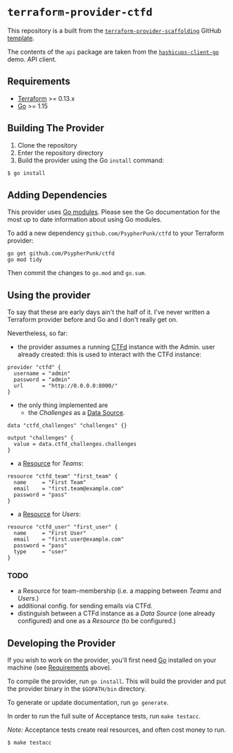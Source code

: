 # `terraform-provider-ctfd`

This repository is a built from the
[`terraform-provider-scaffolding`](https://github.com/hashicorp/terraform-provider-scaffolding)
GitHub [template](https://docs.github.com/en/github/creating-cloning-and-archiving-repositories/creating-a-repository-on-github/creating-a-repository-from-a-template).

The contents of the `api` package are taken from the
[`hashicups-client-go`](https://github.com/hashicorp-demoapp/hashicups-client-go)
demo. API client.

## Requirements

-	[Terraform](https://www.terraform.io/downloads.html) >= 0.13.x
-	[Go](https://golang.org/doc/install) >= 1.15

## Building The Provider

1. Clone the repository
1. Enter the repository directory
1. Build the provider using the Go `install` command: 
```sh
$ go install
```

## Adding Dependencies

This provider uses [Go modules](https://github.com/golang/go/wiki/Modules).
Please see the Go documentation for the most up to date information about using Go modules.

To add a new dependency `github.com/PsypherPunk/ctfd` to your Terraform provider:

```
go get github.com/PsypherPunk/ctfd
go mod tidy
```

Then commit the changes to `go.mod` and `go.sum`.

## Using the provider

To say that these are early days ain't the half of it. I've never written a
Terraform provider before and Go and I don't really get on.

Nevertheless, so far:

- the provider assumes a running [CTFd](https://github.com/CTFd/CTFd) instance
  with the Admin. user already created: this is used to interact with the CTFd
  instance:

```hcl
provider "ctfd" {
  username = "admin"
  password = "admin"
  url      = "http://0.0.0.0:8000/"
}
```

- the only thing implemented are
  - the *Challenges* as a
    [Data Source](https://www.terraform.io/docs/language/data-sources/index.html).

```hcl
data "ctfd_challenges" "challenges" {}

output "challenges" {
  value = data.ctfd_challenges.challenges
}
```

- a [Resource](https://www.terraform.io/docs/language/resources/index.html) for
  *Teams*:

```hcl
resource "ctfd_team" "first_team" {
  name     = "First Team"
  email    = "first.team@example.com"
  password = "pass"
}
```

- a [Resource](https://www.terraform.io/docs/language/resources/index.html) for
  *Users*:

```hcl
resource "ctfd_user" "first_user" {
  name     = "First User"
  email    = "first.user@example.com"
  password = "pass"
  type     = "user"
}
```

### TODO

- a Resource for team-membership (i.e. a mapping between *Teams* and *Users*.)
- additional config. for sending emails via CTFd.
- distinguish between a CTFd instance as a *Data Source* (one already
  configured) and one as a *Resource* (to be configured.)

## Developing the Provider

If you wish to work on the provider, you'll first need
[Go](http://www.golang.org) installed on your machine (see
[Requirements](#requirements) above).

To compile the provider, run `go install`. This will build the provider and put
the provider binary in the `$GOPATH/bin` directory.

To generate or update documentation, run `go generate`.

In order to run the full suite of Acceptance tests, run `make testacc`.

*Note:* Acceptance tests create real resources, and often cost money to run.

```sh
$ make testacc
```

